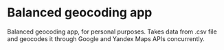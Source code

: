 Balanced geocoding app
==================

  Balanced geocoding app, for personal purposes. Takes data from .csv file
  and geocodes it through Google and Yandex Maps APIs concurrently.